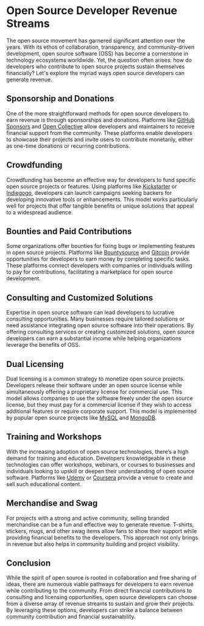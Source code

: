 # Open Source Developer Revenue Streams

The open source movement has garnered significant attention over the years. With its ethos of collaboration, transparency, and community-driven development, open source software (OSS) has become a cornerstone in technology ecosystems worldwide. Yet, the question often arises: how do developers who contribute to open source projects sustain themselves financially? Let's explore the myriad ways open source developers can generate revenue.

## Sponsorship and Donations

One of the more straightforward methods for open source developers to earn revenue is through sponsorships and donations. Platforms like [GitHub Sponsors](https://github.com/sponsors) and [Open Collective](https://opencollective.com/) allow developers and maintainers to receive financial support from the community. These platforms enable developers to showcase their projects and invite users to contribute monetarily, either as one-time donations or recurring contributions.

## Crowdfunding

Crowdfunding has become an effective way for developers to fund specific open source projects or features. Using platforms like [Kickstarter](https://www.kickstarter.com/) or [Indiegogo](https://www.indiegogo.com/), developers can launch campaigns seeking backers for developing innovative tools or enhancements. This model works particularly well for projects that offer tangible benefits or unique solutions that appeal to a widespread audience.

## Bounties and Paid Contributions

Some organizations offer bounties for fixing bugs or implementing features in open source projects. Platforms like [Bountysource](https://www.bountysource.com/) and [Gitcoin](https://gitcoin.co/) provide opportunities for developers to earn money by completing specific tasks. These platforms connect developers with companies or individuals willing to pay for contributions, facilitating a marketplace for open source development.

## Consulting and Customized Solutions

Expertise in open source software can lead developers to lucrative consulting opportunities. Many businesses require tailored solutions or need assistance integrating open source software into their operations. By offering consulting services or creating customized solutions, open source developers can earn a substantial income while helping organizations leverage the benefits of OSS.

## Dual Licensing

Dual licensing is a common strategy to monetize open source projects. Developers release their software under an open source license while simultaneously offering a proprietary license for commercial use. This model allows companies to use the software freely under the open source license, but they must pay for a commercial license if they wish to access additional features or require corporate support. This model is implemented by popular open source projects like [MySQL](https://www.mysql.com/) and [MongoDB](https://www.mongodb.com/).

## Training and Workshops

With the increasing adoption of open source technologies, there’s a high demand for training and education. Developers knowledgeable in these technologies can offer workshops, webinars, or courses to businesses and individuals looking to upskill or deepen their understanding of open source software. Platforms like [Udemy](https://www.udemy.com/) or [Coursera](https://www.coursera.org/) provide a venue to create and sell such educational content.

## Merchandise and Swag

For projects with a strong and active community, selling branded merchandise can be a fun and effective way to generate revenue. T-shirts, stickers, mugs, and other swag items allow fans to show their support while providing financial benefits to the developers. This approach not only brings in revenue but also helps in community building and project visibility.

## Conclusion

While the spirit of open source is rooted in collaboration and free sharing of ideas, there are numerous viable pathways for developers to earn revenue while contributing to the community. From direct financial contributions to consulting and licensing opportunities, open source developers can choose from a diverse array of revenue streams to sustain and grow their projects. By leveraging these options, developers can strike a balance between community contribution and financial sustainability.